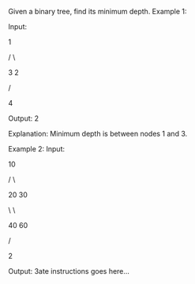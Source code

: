 Given a binary tree, find its minimum depth.
Example 1:

Input:

1

/ \

3 2

/

4

Output: 2

Explanation:
Minimum depth is between nodes 1 and 3.

Example 2:
Input:

10

/ \

20 30

\ \

40 60

/

2

Output: 3ate instructions goes here...

